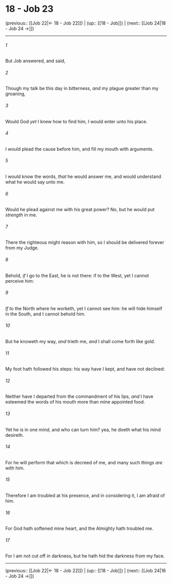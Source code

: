 # 18 - Job 23

(previous:: [[Job 22|← 18 - Job 22]]) | (up:: [[18 - Job]]) | (next:: [[Job 24|18 - Job 24 →]])

***


###### 1 
But Job answered, and said, 

###### 2 
Though my talk be this day in bitterness, _and_ my plague greater than my groaning, 

###### 3 
Would God _yet_ I knew how to find him, I would enter unto his place. 

###### 4 
I would plead the cause before him, and fill my mouth with arguments. 

###### 5 
I would know the words, _that_ he would answer me, and would understand what he would say unto me. 

###### 6 
Would he plead against me with his great power? No, but he would put _strength_ in me. 

###### 7 
There the righteous might reason with him, so I should be delivered forever from my Judge. 

###### 8 
Behold, _if_ I go to the East, he is not there: if to the West, yet I cannot perceive him: 

###### 9 
_If_ to the North where he worketh, yet I cannot see him: he will hide himself in the South, and I cannot behold him. 

###### 10 
But he knoweth my way, _and_ trieth me, _and_ I shall come forth like gold. 

###### 11 
My foot hath followed his steps: his way have I kept, and have not declined: 

###### 12 
Neither have I departed from the commandment of his lips, _and_ I have esteemed the words of his mouth more than mine appointed food. 

###### 13 
Yet he is in one _mind_, and who can turn him? yea, he doeth what his mind desireth. 

###### 14 
For he will perform that which is decreed of me, and many such things _are_ with him. 

###### 15 
Therefore I am troubled at his presence, and in considering it, I am afraid of him. 

###### 16 
For God hath softened mine heart, and the Almighty hath troubled me. 

###### 17 
For I am not cut off in darkness, but he hath hid the darkness from my face.

***

(previous:: [[Job 22|← 18 - Job 22]]) | (up:: [[18 - Job]]) | (next:: [[Job 24|18 - Job 24 →]])
